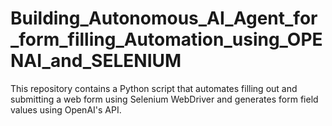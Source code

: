# Building_Autonomous_AI_Agent_for_form_filling_Automation_using_OPENAI_and_SELENIUM
This repository contains a Python script that automates filling out and submitting a web form using Selenium WebDriver and generates form field values using OpenAI's API.
